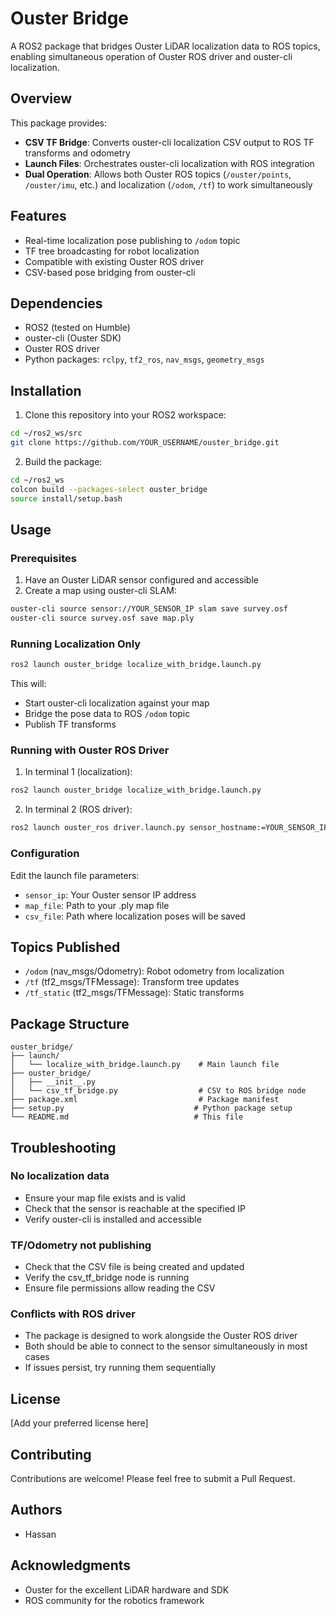 # Ouster Bridge

A ROS2 package that bridges Ouster LiDAR localization data to ROS topics, enabling simultaneous operation of Ouster ROS driver and ouster-cli localization.

## Overview

This package provides:
- **CSV TF Bridge**: Converts ouster-cli localization CSV output to ROS TF transforms and odometry
- **Launch Files**: Orchestrates ouster-cli localization with ROS integration
- **Dual Operation**: Allows both Ouster ROS topics (`/ouster/points`, `/ouster/imu`, etc.) and localization (`/odom`, `/tf`) to work simultaneously

## Features

- Real-time localization pose publishing to `/odom` topic
- TF tree broadcasting for robot localization
- Compatible with existing Ouster ROS driver
- CSV-based pose bridging from ouster-cli

## Dependencies

- ROS2 (tested on Humble)
- ouster-cli (Ouster SDK)
- Ouster ROS driver
- Python packages: `rclpy`, `tf2_ros`, `nav_msgs`, `geometry_msgs`

## Installation

1. Clone this repository into your ROS2 workspace:
```bash
cd ~/ros2_ws/src
git clone https://github.com/YOUR_USERNAME/ouster_bridge.git
```

2. Build the package:
```bash
cd ~/ros2_ws
colcon build --packages-select ouster_bridge
source install/setup.bash
```

## Usage

### Prerequisites

1. Have an Ouster LiDAR sensor configured and accessible
2. Create a map using ouster-cli SLAM:
```bash
ouster-cli source sensor://YOUR_SENSOR_IP slam save survey.osf
ouster-cli source survey.osf save map.ply
```

### Running Localization Only

```bash
ros2 launch ouster_bridge localize_with_bridge.launch.py
```

This will:
- Start ouster-cli localization against your map
- Bridge the pose data to ROS `/odom` topic
- Publish TF transforms

### Running with Ouster ROS Driver

1. In terminal 1 (localization):
```bash
ros2 launch ouster_bridge localize_with_bridge.launch.py
```

2. In terminal 2 (ROS driver):
```bash
ros2 launch ouster_ros driver.launch.py sensor_hostname:=YOUR_SENSOR_IP
```

### Configuration

Edit the launch file parameters:
- `sensor_ip`: Your Ouster sensor IP address
- `map_file`: Path to your .ply map file  
- `csv_file`: Path where localization poses will be saved

## Topics Published

- `/odom` (nav_msgs/Odometry): Robot odometry from localization
- `/tf` (tf2_msgs/TFMessage): Transform tree updates
- `/tf_static` (tf2_msgs/TFMessage): Static transforms

## Package Structure

```
ouster_bridge/
├── launch/
│   └── localize_with_bridge.launch.py    # Main launch file
├── ouster_bridge/
│   ├── __init__.py
│   └── csv_tf_bridge.py                  # CSV to ROS bridge node
├── package.xml                           # Package manifest
├── setup.py                             # Python package setup
└── README.md                            # This file
```

## Troubleshooting

### No localization data
- Ensure your map file exists and is valid
- Check that the sensor is reachable at the specified IP
- Verify ouster-cli is installed and accessible

### TF/Odometry not publishing
- Check that the CSV file is being created and updated
- Verify the csv_tf_bridge node is running
- Ensure file permissions allow reading the CSV

### Conflicts with ROS driver
- The package is designed to work alongside the Ouster ROS driver
- Both should be able to connect to the sensor simultaneously in most cases
- If issues persist, try running them sequentially

## License

[Add your preferred license here]

## Contributing

Contributions are welcome! Please feel free to submit a Pull Request.

## Authors

- Hassan

## Acknowledgments

- Ouster for the excellent LiDAR hardware and SDK
- ROS community for the robotics framework
